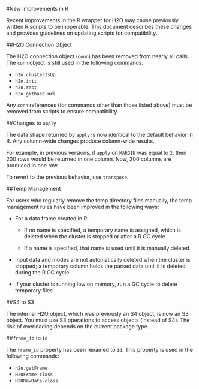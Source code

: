 #New Improvements in R

Recent improvements in the R wrapper for H2O may cause previously written R scripts to be inoperable. This document describes these changes and provides guidelines on updating scripts for compatibility. 

##H2O Connection Object

The H2O connection object (`conn`) has been removed from nearly all calls.
The `conn` object is still used in the following commands: 

- `h2o.clusterIsUp`
- `h2o.init`
- `h2o.rest`
- `h2o.gitbase.url`

Any `conn` references (for commands other than those listed above) must be removed from scripts to ensure compatibility. 

##Changes to `apply`

The data shape returned by `apply` is now identical to the default behavior in R. Any column-wide changes produce column-wide results. 

For example, in previous versions, if `apply` on `MARGIN` was equal to `2`, then 200 rows would be returned in one column. Now, 200 columns are produced in one row. 

To revert to the previous behavior, use `transpose`. 

##Temp Management

For users who regularly remove the temp directory files manually, the temp management rules have been improved in the following ways:

- For a data frame created in R: 

  - If no name is specified, a temporary name is assigned, which is deleted when the cluster is stopped or after a R GC cycle

  - If a name is specified, that name is used until it is manually deleted

- Input data and modes are not automatically deleted when the cluster is stopped; a temporary column holds the parsed data until it is deleted during the R GC cycle 

- If your cluster is running low on memory, run a GC cycle to delete temporary files


##S4 to S3

The internal H2O object, which was previously an S4 object, is now an S3 object. You must use S3 operations to access objects (instead of S4). The risk of overloading depends on the current package type. 

##`frame_id` to `id`

The `frame_id` property has been renamed to `id`. This property is used in the following commands: 

- `h2o.getFrame`
- `H2OFrame-class`
- `H2ORawData-class`